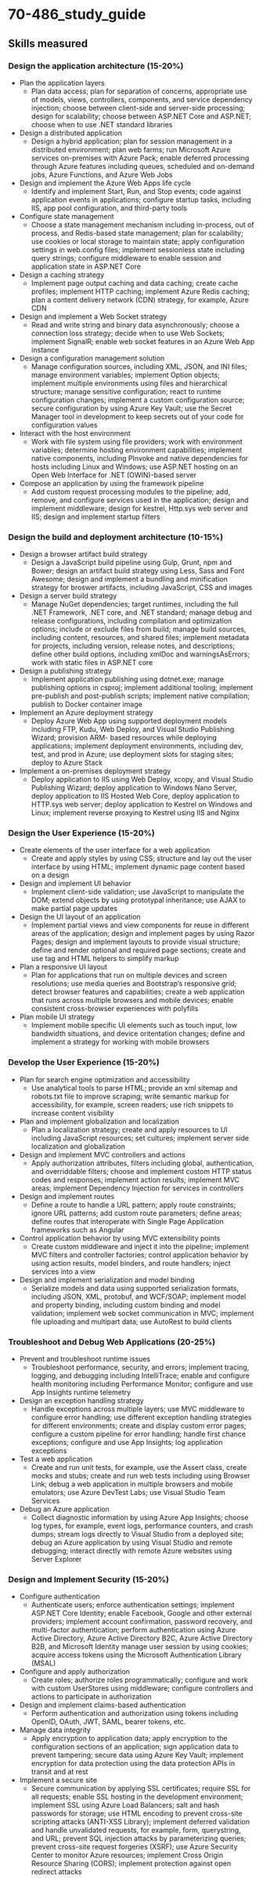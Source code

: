 # 70-486_study_guide
## Skills measured
### Design the application architecture (15-20%)
- Plan the application layers
  - Plan data access; plan for separation of concerns, appropriate use of models, views, controllers, components, and service dependency injection; choose between client-side and server-side processing; design for scalability; choose between ASP.NET Core and ASP.NET; choose when to use .NET standard libraries
- Design a distributed application
  - Design a hybrid application; plan for session management in a distributed environment; plan web farms; run Microsoft Azure services on-premises with Azure Pack; enable deferred processing through Azure features including queues, scheduled and on-demand jobs, Azure Functions, and Azure Web Jobs
- Design and implement the Azure Web Apps life cycle
  - Identify and implement Start, Run, and Stop events; code against application events in applications; configure startup tasks, including IIS, app pool configuration, and third-party tools
- Configure state management
  - Choose a state management mechanism including in-process, out of process, and Redis-based state management; plan for scalability; use cookies or local storage to maintain state; apply configuration settings in web.config files; implement sessionless state including query strings; configure middleware to enable session and application state in ASP.NET Core
- Design a caching strategy
  - Implement page output caching and data caching; create cache profiles; implement HTTP caching; implement Azure Redis caching; plan a content delivery network (CDN) strategy, for example, Azure CDN
- Design and implement a Web Socket strategy
  - Read and write string and binary data asynchronously; choose a connection loss strategy; decide when to use Web Sockets; implement SignalR; enable web socket features in an Azure Web App instance
- Design a configuration management solution
  - Manage configuration sources, including XML, JSON, and INI files; manage environment variables; implement Option objects; implement multiple environments using files and hierarchical structure; manage sensitive configuration; react to runtime configuration changes; implement a custom configuration source; secure configuration by using Azure Key Vault; use the Secret Manager tool in development to keep secrets out of your code for configuration values
- Interact with the host environment
  - Work with file system using file providers; work with environment variables; determine hosting environment capabilities; implement native components, including PInvoke and native dependencies for hosts including Linux and Windows; use ASP.NET hosting on an Open Web Interface for .NET (OWIN)-based server
- Compose an application by using the framework pipeline
  - Add custom request processing modules to the pipeline; add, remove, and configure services used in the application; design and implement middleware; design for kestrel, Http.sys web server and IIS; design and implement startup filters
  
### Design the build and deployment architecture (10-15%)
- Design a browser artifact build strategy
  - Design a JavaScript build pipeline using Gulp, Grunt, npm and Bower; design an artifact build strategy using Less, Sass and Font Awesome; design and implement a bundling and minification strategy for broswer artifacts, including JavaScript, CSS and images
- Design a server build strategy
  - Manage NuGet dependencies; target runtimes, including the full .NET Framework, .NET core, and .NET standard; manage debug and release configurations, including compilation and optimization options; include or exclude files from build; manage build sources, including content, resources, and shared files; implement metadata for projects, including version, release notes, and descriptions; define other build options, including xmlDoc and warningsAsErrors; work with static files in ASP.NET core
- Design a publishing strategy
  - Implement application publishing using dotnet.exe; manage publishing options in csproj; implement additional tooling; implement pre-publish and post-publish scripts; implement native compilation; publish to Docker container image
- Implement an Azure deployment strategy
  - Deploy Azure Web App using supported deployment models including FTP, Kudu, Web Deploy, and Visual Studio Publishing Wizard; provision ARM- based resources while deploying applications; implement deployment environments, including dev, test, and prod in Azure; use deployment slots for staging sites; deploy to Azure Stack
- Implement a on-premises deployment strategy
  - Deploy application to IIS using Web Deploy, xcopy, and Visual Studio Publishing Wizard; deploy application to Windows Nano Server, deploy application to IIS Hosted Web Core, deploy application to HTTP.sys web server; deploy application to Kestrel on Windows and Linux; implement reverse proxying to Kestrel using IIS and Nginx

### Design the User Experience (15-20%)
- Create elements of the user interface for a web application
  - Create and apply styles by using CSS; structure and lay out the user interface by using HTML; implement dynamic page content based on a design
- Design and implement UI behavior
  - Implement client-side validation; use JavaScript to manipulate the DOM; extend objects by using prototypal inheritance; use AJAX to make partial page updates
- Design the UI layout of an application
  - Implement partial views and view components for reuse in different areas of the application; design and implement pages by using Razor Pages; design and implement layouts to provide visual structure; define and render optional and required page sections; create and use tag and HTML helpers to simplify markup
- Plan a responsive UI layout
  - Plan for applications that run on multiple devices and screen resolutions; use media queries and Bootstrap’s responsive grid; detect browser features and capabilities; create a web application that runs across multiple browsers and mobile devices; enable consistent cross-browser experiences with polyfills
- Plan mobile UI strategy
  - Implement mobile specific UI elements such as touch input, low bandwidth situations, and device oritentation changes; define and implement a strategy for working with mobile browsers

### Develop the User Experience (15-20%)
- Plan for search engine optimization and accessibility
  - Use analytical tools to parse HTML; provide an xml sitemap and robots.txt file to improve scraping; write semantic markup for accessibility, for example, screen readers; use rich snippets to increase content visibility
- Plan and implement globalization and localization
  - Plan a localization strategy; create and apply resources to UI including JavaScript resources; set cultures; implement server side localization and globalization
- Design and implement MVC controllers and actions
  - Apply authorization attributes, filters including global, authentication, and overriddable filters; choose and implement custom HTTP status codes and responses; implement action results; implement MVC areas; implement Dependency Injection for services in controllers
- Design and implement routes
  - Define a route to handle a URL pattern; apply route constraints; ignore URL patterns; add custom route parameters; define areas; define routes that interoperate with Single Page Application frameworks such as Angular
- Control application behavior by using MVC extensibility points
  - Create custom middleware and inject it into the pipeline; implement MVC filters and controller factories; control application behavior by using action results, model binders, and route handlers; inject services into a view
- Design and implement serialization and model binding
  - Serialize models and data using supported serialization formats, including JSON, XML, protobuf, and WCF/SOAP; implement model and property binding, including custom binding and model validation; implement web socket communication in MVC; implement file uploading and multipart data; use AutoRest to build clients
  
### Troubleshoot and Debug Web Applications (20-25%)
- Prevent and troubleshoot runtime issues
  - Troubleshoot performance, security, and errors; implement tracing, logging, and debugging including IntelliTrace; enable and configure health monitoring including Performance Monitor; configure and use App Insights runtime telemetry
- Design an exception handling strategy
  - Handle exceptions across multiple layers; use MVC middleware to configure error handling; use different exception handling strategies for different environments; create and display custom error pages; configure a custom pipeline for error handling; handle first chance exceptions; configure and use App Insights; log application exceptions
- Test a web application
  - Create and run unit tests, for example, use the Assert class, create mocks and stubs; create and run web tests including using Browser Link; debug a web application in multiple browsers and mobile emulators; use Azure DevTest Labs; use Visual Studio Team Services
- Debug an Azure application
  - Collect diagnostic information by using Azure App Insights; choose log types, for example, event logs, performance counters, and crash dumps; stream logs directly to Visual Studio from a deployed site; debug an Azure application by using Visual Studio and remote debugging; interact directly with remote Azure websites using Server Explorer
  
### Design and Implement Security (15-20%)
- Configure authentication
  - Authenticate users; enforce authentication settings; implement ASP.NET Core Identity; enable Facebook, Google and other external providers; implement account confirmation, password recovery, and multi-factor authentication; perform authentication using Azure Active Directory, Azure Active Directory B2C, Azure Active Directory B2B, and Microsoft Identity manage user session by using cookies; acquire access tokens using the Microsoft Authentication Library (MSAL)
- Configure and apply authorization
  - Create roles; authorize roles programmatically; configure and work with custom UserStores using middleware; configure controllers and actions to participate in authorization
- Design and implement claims-based authentication
  - Perform authentication and authorization using tokens including OpenID, OAuth, JWT, SAML, bearer tokens, etc.
- Manage data integrity
  - Apply encryption to application data; apply encryption to the configuration sections of an application; sign application data to prevent tampering; secure data using Azure Key Vault; implement encryption for data protection using the data protection APIs in transit and at rest
- Implement a secure site
  - Secure communication by applying SSL certificates; require SSL for all requests; enable SSL hosting in the development environment; implement SSL using Azure Load Balancers; salt and hash passwords for storage; use HTML encoding to prevent cross-site scripting attacks (ANTI-XSS Library); implement deferred validation and handle unvalidated requests, for example, form, querystring, and URL; prevent SQL injection attacks by parameterizing queries; prevent cross-site request forgeries (XSRF); use Azure Security Center to monitor Azure resources; implement Cross Origin Resource Sharing (CORS); implement protection against open redirect attacks
